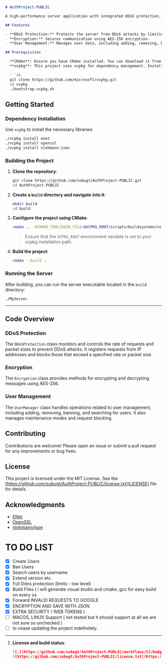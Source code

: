 ```markdown
# AuthProject-PUBLIC

A high-performance server application with integrated DDoS protection, encryption, and user management. This project uses ENet for networking, OpenSSL for encryption, and nlohmann/json for JSON parsing.

## Features

- **DDoS Protection:** Protects the server from DDoS attacks by limiting request rates and packet sizes.
- **Encryption:** Secures communication using AES-256 encryption.
- **User Management:** Manages user data, including adding, removing, banning, and searching for users.

## Prerequisites

- **CMake**: Ensure you have CMake installed. You can download it from [here](https://cmake.org/download/).
- **vcpkg**: This project uses vcpkg for dependency management. Install it by following these steps:

  ```sh
  git clone https://github.com/microsoft/vcpkg.git
  cd vcpkg
  ./bootstrap-vcpkg.sh
  ```

## Getting Started

### Dependency Installation

Use `vcpkg` to install the necessary libraries:

```sh
./vcpkg install enet
./vcpkg install openssl
./vcpkg install nlohmann-json
```

### Building the Project

1. **Clone the repository**:

   ```sh
   git clone https://github.com/subugt/AuthProject-PUBLIC.git
   cd AuthProject-PUBLIC
   ```

2. **Create a `build` directory and navigate into it**:

   ```sh
   mkdir build
   cd build
   ```

3. **Configure the project using CMake**:

   ```sh
   cmake .. -DCMAKE_TOOLCHAIN_FILE=$VCPKG_ROOT/scripts/buildsystems/vcpkg.cmake
   ```

   > Ensure that the `VCPKG_ROOT` environment variable is set to your vcpkg installation path.

4. **Build the project**:

   ```sh
   cmake --build .
   ```

### Running the Server

After building, you can run the server executable located in the `build` directory:

```sh
./MyServer
```

-----

## Code Overview

### DDoS Protection

The `DDoSProtection` class monitors and controls the rate of requests and packet sizes to prevent DDoS attacks. It registers requests from IP addresses and blocks those that exceed a specified rate or packet size.

### Encryption

The `Encryption` class provides methods for encrypting and decrypting messages using AES-256.

### User Management

The `UserManager` class handles operations related to user management, including adding, removing, banning, and searching for users. It also manages maintenance modes and request blocking.

## Contributing

Contributions are welcome! Please open an issue or submit a pull request for any improvements or bug fixes.

## License

This project is licensed under the MIT License. See the [https://github.com/subugt/AuthProject-PUBLIC/license.txt](LICENSE) file for details.

## Acknowledgments

- [ENet](https://github.com/lsalzman/enet)
- [OpenSSL](https://github.com/openssl/openssl)
- [nlohmann/json](https://github.com/nlohmann/json)

# TO DO LIST
- [x] Create Users
- [x] Ban Users
- [x] Search users by username
- [x] Extend version etc.
- [x] Full Ddos protection (limits - low level)
- [x] Build Files ( i will generate visual studio and cmake, gcc for easy build on every os  
- [x] Forward INVALID REQUESTS TO GOOGLE 
- [x] ENCRYPTION AND SAVE WITH JSON
- [x] EXTRA SECURITY ( WEB TOKENS )
- [ ] MACOS, LINUX Support ( not tested but it should support at all we are not sure so unchecked )
- [ ] to cease updating the project indefinitely.

---

1. **License and build status**:
   ```markdown
   ![.](https://github.com/subugt/AuthProject-PUBLIC/workflows/CI/badge.svg)
   ![https://github.com/subugt/AuthProject-PUBLIC/license.txt](https://img.shields.io/github/license/subugt/AuthProject-PUBLIC)
   ```